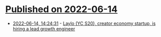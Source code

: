 # [Published on 2022-06-14](index.md)

* [2022-06-14, 14:24:31](https://news.ycombinator.com/item?id=31739981) - [Laylo (YC S20), creator economy startup, is hiring a lead growth engineer](https://laylo.notion.site/Lead-Growth-Engineer-3f508fb12dbc4daf86950f4ba5e6b8ee)
